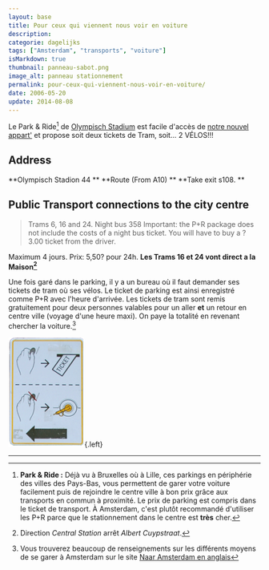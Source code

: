 ```yaml
---
layout: base
title: Pour ceux qui viennent nous voir en voiture
description: 
categorie: dagelijks
tags: ["Amsterdam", "transports", "voiture"]
isMarkdown: true
thumbnail: panneau-sabot.png
image_alt: panneau stationnement
permalink: pour-ceux-qui-viennent-nous-voir-en-voiture/
date: 2006-05-20
update: 2014-08-08
---
```



Le Park & Ride[^1] de [Olympisch Stadium](http://www.naaramsterdam.nl/live/main.asp?display_framework=garage&item_id=20&p_en_r=true) est facile d'accès de [notre nouvel appart'](/demenagement-en-photos) et propose soit deux tickets de Tram, soit... 2 VÉLOS!!!

## Address
**Olympisch Stadion 44  **
**Route (From A10)  **
**Take exit s108.  **

## Public Transport connections to the city centre
> 
> Trams 6, 16 and 24. Night bus 358
> Important: the P+R package does not include the costs of a night bus ticket. You will have to buy a ? 3.00 ticket from the driver.

Maximum 4 jours. Prix: 5,50? pour 24h.
**Les Trams 16 et 24 vont direct a la Maison[^2]**

Une fois garé dans le parking, il y a un bureau où il faut demander ses tickets de tram où ses vélos. Le ticket de parking est ainsi enregistré comme P+R avec l'heure d'arrivée. Les tickets de tram sont remis gratuitement pour deux personnes valables pour un aller **et** un retour en centre ville (voyage d'une heure maxi). On paye la totalité en revenant chercher la voiture.[^3]

![panneau stationnement](panneau-sabot.png){.left}

---
[^1]: **Park & Ride :** Déjà vu à Bruxelles où à Lille, ces parkings en périphérie des villes des Pays-Bas, vous permettent de garer votre voiture facilement puis de rejoindre le centre ville à bon prix grâce aux transports en commun à proximité. Le prix de parking est compris dans le ticket de transport. À Amsterdam, c'est plutôt recommandé d'utiliser les P+R parce que le stationnement dans le centre est **très** cher.
[^2]: Direction *Central Station* arrêt *Albert Cuypstraat*.
[^3]:  Vous trouverez beaucoup de renseignements sur les différents moyens de se garer à Amsterdam sur le site [Naar Amsterdam en anglais](http://naarad04.asp4all.nl/engels/index.htm)